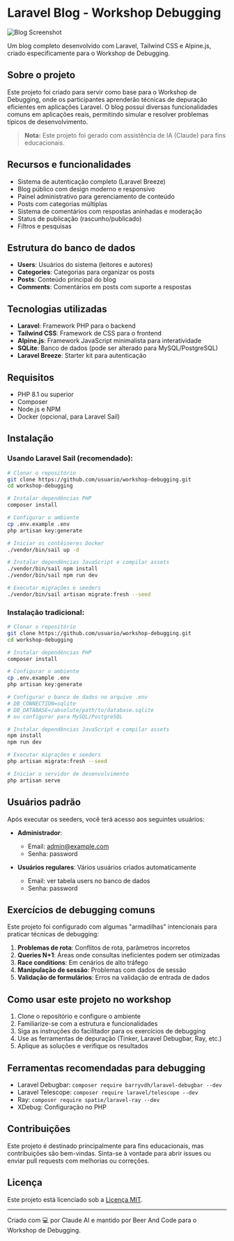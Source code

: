 # Laravel Blog - Workshop Debugging

![Blog Screenshot](https://beerandcode.com.br/assets/logo.png)

Um blog completo desenvolvido com Laravel, Tailwind CSS e Alpine.js, criado especificamente para o Workshop de Debugging.

## Sobre o projeto

Este projeto foi criado para servir como base para o Workshop de Debugging, onde os participantes aprenderão técnicas de depuração eficientes em aplicações Laravel. O blog possui diversas funcionalidades comuns em aplicações reais, permitindo simular e resolver problemas típicos de desenvolvimento.

> **Nota:** Este projeto foi gerado com assistência de IA (Claude) para fins educacionais.

## Recursos e funcionalidades

- Sistema de autenticação completo (Laravel Breeze)
- Blog público com design moderno e responsivo
- Painel administrativo para gerenciamento de conteúdo
- Posts com categorias múltiplas
- Sistema de comentários com respostas aninhadas e moderação
- Status de publicação (rascunho/publicado)
- Filtros e pesquisas

## Estrutura do banco de dados

- **Users**: Usuários do sistema (leitores e autores)
- **Categories**: Categorias para organizar os posts
- **Posts**: Conteúdo principal do blog
- **Comments**: Comentários em posts com suporte a respostas

## Tecnologias utilizadas

- **Laravel**: Framework PHP para o backend
- **Tailwind CSS**: Framework de CSS para o frontend
- **Alpine.js**: Framework JavaScript minimalista para interatividade
- **SQLite**: Banco de dados (pode ser alterado para MySQL/PostgreSQL)
- **Laravel Breeze**: Starter kit para autenticação

## Requisitos

- PHP 8.1 ou superior
- Composer
- Node.js e NPM
- Docker (opcional, para Laravel Sail)

## Instalação

### Usando Laravel Sail (recomendado):

```bash
# Clonar o repositório
git clone https://github.com/usuario/workshop-debugging.git
cd workshop-debugging

# Instalar dependências PHP
composer install

# Configurar o ambiente
cp .env.example .env
php artisan key:generate

# Iniciar os contêineres Docker
./vendor/bin/sail up -d

# Instalar dependências JavaScript e compilar assets
./vendor/bin/sail npm install
./vendor/bin/sail npm run dev

# Executar migrações e seeders
./vendor/bin/sail artisan migrate:fresh --seed
```

### Instalação tradicional:

```bash
# Clonar o repositório
git clone https://github.com/usuario/workshop-debugging.git
cd workshop-debugging

# Instalar dependências PHP
composer install

# Configurar o ambiente
cp .env.example .env
php artisan key:generate

# Configurar o banco de dados no arquivo .env
# DB_CONNECTION=sqlite
# DB_DATABASE=/absolute/path/to/database.sqlite
# ou configurar para MySQL/PostgreSQL

# Instalar dependências JavaScript e compilar assets
npm install
npm run dev

# Executar migrações e seeders
php artisan migrate:fresh --seed

# Iniciar o servidor de desenvolvimento
php artisan serve
```

## Usuários padrão

Após executar os seeders, você terá acesso aos seguintes usuários:

- **Administrador**:
  - Email: admin@example.com
  - Senha: password

- **Usuários regulares**: Vários usuários criados automaticamente
  - Email: ver tabela users no banco de dados
  - Senha: password

## Exercícios de debugging comuns

Este projeto foi configurado com algumas "armadilhas" intencionais para praticar técnicas de debugging:

1. **Problemas de rota**: Conflitos de rota, parâmetros incorretos
2. **Queries N+1**: Áreas onde consultas ineficientes podem ser otimizadas
3. **Race conditions**: Em cenários de alto tráfego
4. **Manipulação de sessão**: Problemas com dados de sessão
5. **Validação de formulários**: Erros na validação de entrada de dados

## Como usar este projeto no workshop

1. Clone o repositório e configure o ambiente
2. Familiarize-se com a estrutura e funcionalidades
3. Siga as instruções do facilitador para os exercícios de debugging
4. Use as ferramentas de depuração (Tinker, Laravel Debugbar, Ray, etc.)
5. Aplique as soluções e verifique os resultados

## Ferramentas recomendadas para debugging

- Laravel Debugbar: `composer require barryvdh/laravel-debugbar --dev`
- Laravel Telescope: `composer require laravel/telescope --dev`
- Ray: `composer require spatie/laravel-ray --dev`
- XDebug: Configuração no PHP

## Contribuições

Este projeto é destinado principalmente para fins educacionais, mas contribuições são bem-vindas. Sinta-se à vontade para abrir issues ou enviar pull requests com melhorias ou correções.

## Licença

Este projeto está licenciado sob a [Licença MIT](LICENSE).

---

Criado com 💻 por Claude AI e mantido por Beer And Code para o Workshop de Debugging.
